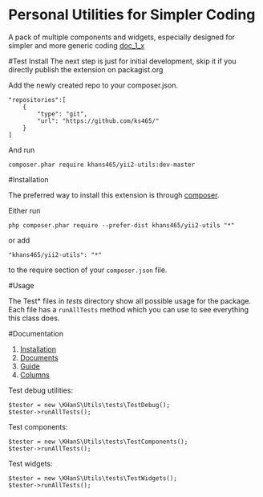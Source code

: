   [doc_0_9]: https://github.com/nikic/PHP-Parser/tree/0.9/doc
  [doc_1_x]: https://github.com/nikic/PHP-Parser/tree/1.x/doc
Personal Utilities for Simpler Coding
=====================================
A pack of multiple components and widgets, especially designed for simpler and more generic coding [doc_1_x]


#Test Install
The next step is just for initial development, skip it if you directly publish the extension on packagist.org

Add the newly created repo to your composer.json.
```
"repositories":[
    {
        "type": "git",
        "url": "https://github.com/ks465/"
    }
]
```
And run
```
composer.phar require khans465/yii2-utils:dev-master
```

#Installation

The preferred way to install this extension is through [composer](http://getcomposer.org/download/).

Either run

```
php composer.phar require --prefer-dist khans465/yii2-utils "*"
```

or add

```
"khans465/yii2-utils": "*"
```

to the require section of your `composer.json` file.

#Usage

The Test* files in *tests* directory show all possible usage for the package. Each file has a ```runAllTests``` method
which you can use to see everything this class does.


#Documentation

 1. [Installation](README.md)
 1. [Documents](documents.md)
 2. [Guide](guide.md)
 2. [Columns](columns.md)
 
 

  
Test debug utilities:
```
$tester = new \KHanS\Utils\tests\TestDebug();
$tester->runAllTests();
```

Test components:
```
$tester = new \KHanS\Utils\tests\TestComponents();
$tester->runAllTests();
```

Test widgets:
```
$tester = new \KHanS\Utils\tests\TestWidgets();
$tester->runAllTests();
```
